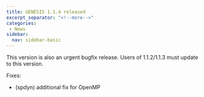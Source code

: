 ```yaml
---
title: GENESIS 1.1.4 released
excerpt_separator: "<!--more-->"
categories:
 - News
sidebar:
  nav: sidebar-basic
---
```


This version is also an urgent bugfix release. Users of 1.1.2/1.1.3 must
update to this version.

Fixes:
<!--more-->

-   (spdyn) additional fix for OpenMP
